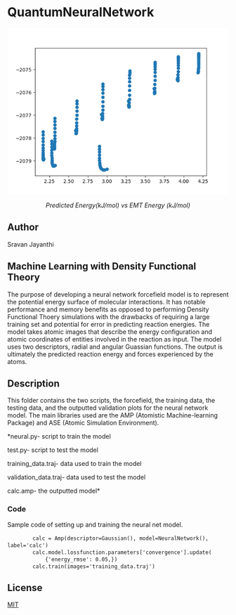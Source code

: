 # QuantumNeuralNetwork
<div align="center"><img src="images/scatter.png" style="text-align:center"/>
            <p><i>Predicted Energy(kJ/mol) vs EMT Energy (kJ/mol)</i></p></div>

## Author
Sravan Jayanthi

## Machine Learning with Density Functional Theory
The purpose of developing a neural network forcefield model is to represent the potential energy surface of molecular interactions. It has notable performance and memory benefits as opposed to performing Density Functional Thoery simulations with the drawbacks of requiring a large training set and potential for error in predicting reaction energies. The model takes atomic images that describe the energy configuration and atomic coordinates of entities involved in the reaction as input. The model uses two descriptors, radial and angular Guassian functions. The output is ultimately the predicted reaction energy and forces experienced by the atoms.


## Description
This folder contains the two scripts, the forcefield, the training data, the testing data, and the outputted validation plots for the neural network model. The main libraries used are the AMP (Atomistic Machine-learning Package) and ASE (Atomic Simulation Environment).

*neural.py- script to train the model

test.py- script to test the model 

training_data.traj- data used to train the model

validation_data.traj- data used to test the model

calc.amp- the outputted model*


### Code
Sample code of setting up and training the neural net model.

            calc = Amp(descriptor=Gaussian(), model=NeuralNetwork(), label='calc')
            calc.model.lossfunction.parameters['convergence'].update(
                {'energy_rmse': 0.05,})
            calc.train(images='training_data.traj')


## License
[MIT](LICENSE)

